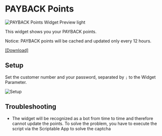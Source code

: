 # PAYBACK Points
![PAYBACK Points Widget Preview light](https://raw.githubusercontent.com/ThisIsBenny/iOS-Widgets/main/PAYBACK-Points/previewLight.jpeg)

This widget shows you your PAYBACK points.

Notice: PAYBACK points will be cached and updated only every 12 hours.

[[Download]](https://raw.githubusercontent.com/ThisIsBenny/iOS-Widgets/main/PAYBACK-Points/PAYBACK-Points.js)

## Setup
Set the customer number and your password, separated by `;` to the Widget Parameter.

![Setup](https://raw.githubusercontent.com/ThisIsBenny/iOS-Widgets/main/PAYBACK-Points/setup.jpeg)

## Troubleshooting
* The widget will be recognized as a bot from time to time and therefore cannot update the points. To solve the problem, you have to execute the script via the Scriptable App to solve the captcha
